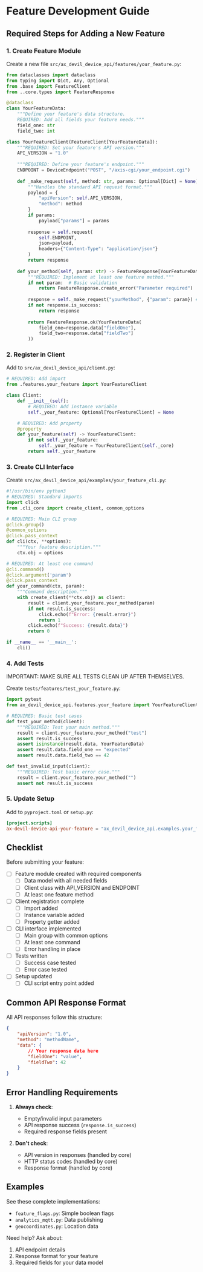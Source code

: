 # Feature Development Guide

## Required Steps for Adding a New Feature

### 1. Create Feature Module
Create a new file `src/ax_devil_device_api/features/your_feature.py`:

```python
from dataclasses import dataclass
from typing import Dict, Any, Optional
from .base import FeatureClient
from ..core.types import FeatureResponse

@dataclass
class YourFeatureData:
    """Define your feature's data structure.
    REQUIRED: Add all fields your feature needs."""
    field_one: str
    field_two: int

class YourFeatureClient(FeatureClient[YourFeatureData]):
    """REQUIRED: Set your feature's API version."""
    API_VERSION = "1.0"
    
    """REQUIRED: Define your feature's endpoint."""
    ENDPOINT = DeviceEndpoint("POST", "/axis-cgi/your_endpoint.cgi")
    
    def _make_request(self, method: str, params: Optional[Dict] = None) -> FeatureResponse[Dict]:
        """Handles the standard API request format."""
        payload = {
            "apiVersion": self.API_VERSION,
            "method": method
        }
        if params:
            payload["params"] = params
            
        response = self.request(
            self.ENDPOINT,
            json=payload,
            headers={"Content-Type": "application/json"}
        )
        return response
        
    def your_method(self, param: str) -> FeatureResponse[YourFeatureData]:
        """REQUIRED: Implement at least one feature method."""
        if not param:  # Basic validation
            return FeatureResponse.create_error("Parameter required")
            
        response = self._make_request("yourMethod", {"param": param}) # if multiple requests can be made in the same way. Not required. 
        if not response.is_success:
            return response
            
        return FeatureResponse.ok(YourFeatureData(
            field_one=response.data["fieldOne"],
            field_two=response.data["fieldTwo"]
        ))
```

### 2. Register in Client
Add to `src/ax_devil_device_api/client.py`:

```python
# REQUIRED: Add import
from .features.your_feature import YourFeatureClient

class Client:
    def __init__(self):
        # REQUIRED: Add instance variable
        self._your_feature: Optional[YourFeatureClient] = None

    # REQUIRED: Add property
    @property
    def your_feature(self) -> YourFeatureClient:
        if not self._your_feature:
            self._your_feature = YourFeatureClient(self._core)
        return self._your_feature
```

### 3. Create CLI Interface
Create `src/ax_devil_device_api/examples/your_feature_cli.py`:

```python
#!/usr/bin/env python3
# REQUIRED: Standard imports
import click
from .cli_core import create_client, common_options

# REQUIRED: Main CLI group
@click.group()
@common_options
@click.pass_context
def cli(ctx, **options):
    """Your feature description."""
    ctx.obj = options

# REQUIRED: At least one command
@cli.command()
@click.argument('param')
@click.pass_context
def your_command(ctx, param):
    """Command description."""
    with create_client(**ctx.obj) as client:
        result = client.your_feature.your_method(param)
        if not result.is_success:
            click.echo(f"Error: {result.error}")
            return 1
        click.echo(f"Success: {result.data}")
        return 0

if __name__ == '__main__':
    cli()
```

### 4. Add Tests
IMPORTANT: MAKE SURE ALL TESTS CLEAN UP AFTER THEMSELVES.

Create `tests/features/test_your_feature.py`:

```python
import pytest
from ax_devil_device_api.features.your_feature import YourFeatureClient, YourFeatureData

# REQUIRED: Basic test cases
def test_your_method(client):
    """REQUIRED: Test your main method."""
    result = client.your_feature.your_method("test")
    assert result.is_success
    assert isinstance(result.data, YourFeatureData)
    assert result.data.field_one == "expected"
    assert result.data.field_two == 42

def test_invalid_input(client):
    """REQUIRED: Test basic error case."""
    result = client.your_feature.your_method("")
    assert not result.is_success
```

### 5. Update Setup
Add to `pyproject.toml` or `setup.py`:

```toml
[project.scripts]
ax-devil-device-api-your-feature = "ax_devil_device_api.examples.your_feature_cli:cli"
```

## Checklist

Before submitting your feature:

- [ ] Feature module created with required components
  - [ ] Data model with all needed fields
  - [ ] Client class with API_VERSION and ENDPOINT
  - [ ] At least one feature method
  
- [ ] Client registration complete
  - [ ] Import added
  - [ ] Instance variable added
  - [ ] Property getter added
  
- [ ] CLI interface implemented
  - [ ] Main group with common options
  - [ ] At least one command
  - [ ] Error handling in place
  
- [ ] Tests written
  - [ ] Success case tested
  - [ ] Error case tested
  
- [ ] Setup updated
  - [ ] CLI script entry point added

## Common API Response Format

All API responses follow this structure:
```json
{
    "apiVersion": "1.0",
    "method": "methodName",
    "data": {
        // Your response data here
        "fieldOne": "value",
        "fieldTwo": 42
    }
}
```

## Error Handling Requirements

1. **Always check**:
   - Empty/invalid input parameters
   - API response success (`response.is_success`)
   - Required response fields present

2. **Don't check**:
   - API version in responses (handled by core)
   - HTTP status codes (handled by core)
   - Response format (handled by core)

## Examples

See these complete implementations:
- `feature_flags.py`: Simple boolean flags
- `analytics_mqtt.py`: Data publishing
- `geocoordinates.py`: Location data

Need help? Ask about:
1. API endpoint details
2. Response format for your feature
3. Required fields for your data model